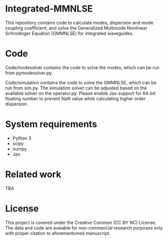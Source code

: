 # Integrated-MMNLSE
This repository contains code to calculate modes, dispersion and mode coupling coefficient, and solve the Generalized Multimode Nonlinear Schrodinger Equation (GMMNLSE) for integrated waveguides. 

# Code
Code/modesolver contains the code to solve the modes, which can be run from pymodesolver.py.

Code/simulation contains the code to solve the GMMNLSE, which can be run from sim.py. The simulation solver can be adjusted based on the available solver on the operator.py.
Please enable Jax-support for 64-bit floating number to prevent NaN value while calculating higher order dispersion.

# System requirements 
- Python 3
- scipy
- numpy
- Jax

# Related work
TBA

# License
This project is covered under the Creative Common (CC BY NC) License. The data and code are avaiable for non-commercial research purposes only with proper citation to aforementioned manuscript.

